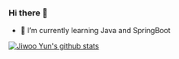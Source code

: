 ### Hi there 👋

- 🌱 I’m currently learning Java and SpringBoot



[![Jiwoo Yun's github stats](https://github-readme-stats.vercel.app/api?username=riudiu)](https://github.com/anuraghazra/github-readme-stats)
